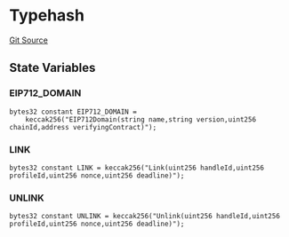 # Typehash
[Git Source](https://github.com/digiv3rse/protocol-contracts/blob/78826068117a4eb9f5d01837d2d88deb72b92ea0/contracts/namespaces/constants/Typehash.sol)


## State Variables
### EIP712_DOMAIN

```solidity
bytes32 constant EIP712_DOMAIN =
    keccak256("EIP712Domain(string name,string version,uint256 chainId,address verifyingContract)");
```


### LINK

```solidity
bytes32 constant LINK = keccak256("Link(uint256 handleId,uint256 profileId,uint256 nonce,uint256 deadline)");
```


### UNLINK

```solidity
bytes32 constant UNLINK = keccak256("Unlink(uint256 handleId,uint256 profileId,uint256 nonce,uint256 deadline)");
```



